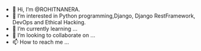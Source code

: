 - 👋 Hi, I’m @ROHITNANERA.
- 👀 I’m interested in Python programming,Django, Django RestFramework, DevOps and Ethical Hacking.
- 🌱 I’m currently learning ...
- 💞️ I’m looking to collaborate on ...
- 📫 How to reach me ...

<!---
ROHITNANERA/ROHITNANERA is a ✨ special ✨ repository because its `README.md` (this file) appears on your GitHub profile.
You can click the Preview link to take a look at your changes.
--->
